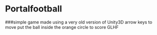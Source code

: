 # Portalfootball
###simple game made using a very old version of Unity3D
arrow keys to move
put the ball inside the orange circle to score 
    GLHF